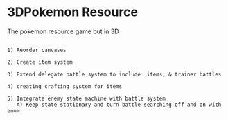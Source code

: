 # 3DPokemon Resource
 The pokemon resource game but in 3D

 ~~~~~~~~~~~TO DO~~~~~~~~~~~~~~~~~~

 1) Reorder canvases 

 2) Create item system

 3) Extend delegate battle system to include  items, & trainer battles

 4) creating crafting system for items 

 5) Integrate enemy state machine with battle system 
	A) Keep state stationary and turn battle searching off and on with enum
